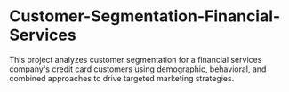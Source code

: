 # Customer-Segmentation-Financial-Services
This project analyzes customer segmentation for a financial services company's credit card customers using demographic, behavioral, and combined approaches to drive targeted marketing strategies.
